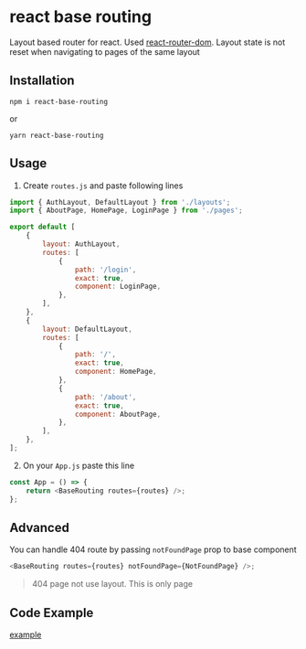 # react base routing

Layout based router for react. Used [react-router-dom](https://www.npmjs.com/package/react-router-dom). Layout state is not reset when navigating to pages of the same layout

## Installation

```
npm i react-base-routing
```
or
```
yarn react-base-routing
```

## Usage

1. Create `routes.js` and paste following lines

```js
import { AuthLayout, DefaultLayout } from './layouts';
import { AboutPage, HomePage, LoginPage } from './pages';

export default [
    {
        layout: AuthLayout,
        routes: [
            {
                path: '/login',
                exact: true,
                component: LoginPage,
            },
        ],
    },
    {
        layout: DefaultLayout,
        routes: [
            {
                path: '/',
                exact: true,
                component: HomePage,
            },
            {
                path: '/about',
                exact: true,
                component: AboutPage,
            },
        ],
    },
];
```

2. On your `App.js` paste this line

```js
const App = () => {
    return <BaseRouting routes={routes} />;
};
```

## Advanced

You can handle 404 route by passing `notFoundPage` prop to base component

```js
<BaseRouting routes={routes} notFoundPage={NotFoundPage} />;
```

> 404 page not use layout. This is only page

## Code Example

[example](https://github.com/Aventhor/react-base-routing/tree/master/demo)
